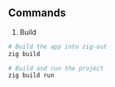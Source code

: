 ## Commands

1. Build

```bash
# Build the app into zig-out
zig build

# Build and run the project
zig build run
```
